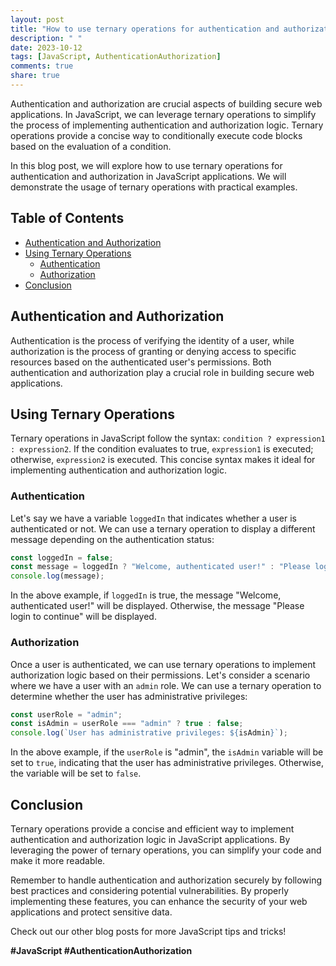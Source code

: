 ```yaml
---
layout: post
title: "How to use ternary operations for authentication and authorization in JavaScript applications?"
description: " "
date: 2023-10-12
tags: [JavaScript, AuthenticationAuthorization]
comments: true
share: true
---
```


Authentication and authorization are crucial aspects of building secure web applications. In JavaScript, we can leverage ternary operations to simplify the process of implementing authentication and authorization logic. Ternary operations provide a concise way to conditionally execute code blocks based on the evaluation of a condition.

In this blog post, we will explore how to use ternary operations for authentication and authorization in JavaScript applications. We will demonstrate the usage of ternary operations with practical examples.

## Table of Contents
- [Authentication and Authorization](#authentication-and-authorization)
- [Using Ternary Operations](#using-ternary-operations)
  - [Authentication](#authentication)
  - [Authorization](#authorization)
- [Conclusion](#conclusion)

## Authentication and Authorization
Authentication is the process of verifying the identity of a user, while authorization is the process of granting or denying access to specific resources based on the authenticated user's permissions. Both authentication and authorization play a crucial role in building secure web applications.

## Using Ternary Operations
Ternary operations in JavaScript follow the syntax: `condition ? expression1 : expression2`. If the condition evaluates to true, `expression1` is executed; otherwise, `expression2` is executed. This concise syntax makes it ideal for implementing authentication and authorization logic.

### Authentication
Let's say we have a variable `loggedIn` that indicates whether a user is authenticated or not. We can use a ternary operation to display a different message depending on the authentication status:

```javascript
const loggedIn = false;
const message = loggedIn ? "Welcome, authenticated user!" : "Please login to continue";
console.log(message);
```

In the above example, if `loggedIn` is true, the message "Welcome, authenticated user!" will be displayed. Otherwise, the message "Please login to continue" will be displayed.

### Authorization
Once a user is authenticated, we can use ternary operations to implement authorization logic based on their permissions. Let's consider a scenario where we have a user with an `admin` role. We can use a ternary operation to determine whether the user has administrative privileges:

```javascript
const userRole = "admin";
const isAdmin = userRole === "admin" ? true : false;
console.log(`User has administrative privileges: ${isAdmin}`);
```

In the above example, if the `userRole` is "admin", the `isAdmin` variable will be set to `true`, indicating that the user has administrative privileges. Otherwise, the variable will be set to `false`.

## Conclusion
Ternary operations provide a concise and efficient way to implement authentication and authorization logic in JavaScript applications. By leveraging the power of ternary operations, you can simplify your code and make it more readable.

Remember to handle authentication and authorization securely by following best practices and considering potential vulnerabilities. By properly implementing these features, you can enhance the security of your web applications and protect sensitive data.

Check out our other blog posts for more JavaScript tips and tricks!

**#JavaScript #AuthenticationAuthorization**